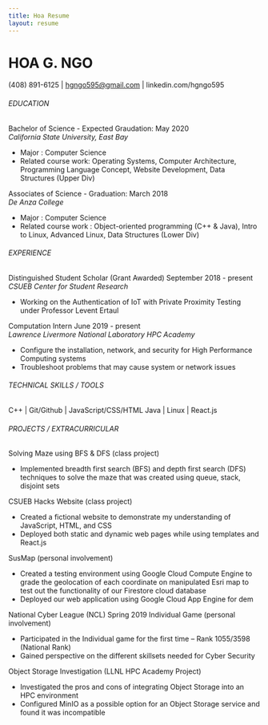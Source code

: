```yaml
---
title: Hoa Resume
layout: resume
---
```

# HOA G. NGO
(408) 891-6125 | hgngo595@gmail.com | linkedin.com/hgngo595
###### EDUCATION
Bachelor of Science - Expected Graudation: May 2020  
*California State University, East Bay*
* Major : Computer Science
* Related course work: Operating Systems, Computer Architecture, Programming Language Concept, Website Development, Data Structures (Upper Div)

Associates of Science - Graduation: March 2018  
*De Anza College*
* Major : Computer Science
* Related course work : Object-oriented programming (C++ & Java), Intro to Linux, Advanced Linux, Data Structures (Lower Div)

###### EXPERIENCE  
Distinguished Student Scholar (Grant Awarded)  September 2018 - present  
*CSUEB Center for Student Research*
* Working on the Authentication of IoT with Private Proximity Testing under Professor Levent Ertaul

Computation Intern  June 2019 - present   
*Lawrence Livermore National Laboratory HPC Academy*
* Configure the installation, network, and security for High Performance Computing systems
* Troubleshoot problems that may cause system or network issues

###### TECHNICAL SKILLS / TOOLS    
C++ | Git/Github | JavaScript/CSS/HTML
Java | Linux | React.js

###### PROJECTS / EXTRACURRICULAR
Solving Maze using BFS & DFS (class project)
* Implemented breadth first search (BFS) and depth first search (DFS) techniques to solve the maze that was created using queue, stack, disjoint sets

CSUEB Hacks Website (class project)
* Created a fictional website to demonstrate my understanding of JavaScript, HTML, and CSS
* Deployed both static and dynamic web pages while using templates and React.js

SusMap (personal involvement)
* Created a testing environment using Google Cloud Compute Engine to grade the geolocation of each coordinate on manipulated Esri map to test out the functionality of our Firestore cloud database
* Deployed our web application using Google Cloud App Engine for dem

National Cyber League (NCL) Spring 2019 Individual Game (personal involvement)
* Participated in the Individual game for the first time – Rank 1055/3598 (National Rank)
* Gained perspective on the different skillsets needed for Cyber Security

Object Storage Investigation (LLNL HPC Academy Project)
* Investigated the pros and cons of integrating Object Storage into an HPC environment
* Configured MinIO as a possible option for an Object Storage service and found it was incompatible  
